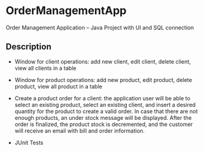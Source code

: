 # OrderManagementApp
Order Management Application – Java Project with UI and SQL connection

## Description
 - Window for client operations: add new client, edit client, delete client, view all
clients in a table 
 - Window for product operations: add new product, edit product, delete product,
view all product in a table 
-	Create a product order for a client: the application user will be able to select an existing
product, select an existing client, and insert a desired quantity for the product to create a
valid order. In case that there are not enough products, an under stock message will be
displayed. After the order is finalized, the product stock is decremented, and the customer will receive an email with bill and order information.

- JUnit Tests
